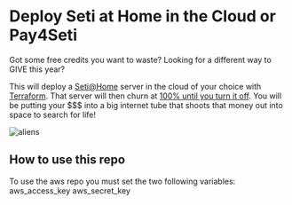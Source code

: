 # Deploy Seti at Home in the Cloud or Pay4Seti

Got some free credits you want to waste?
Looking for a different way to GIVE this year?

This will deploy a [Seti@Home](https://setiathome.berkeley.edu/) server in the cloud of your choice with [Terraform](https://www.terraform.io/).
That server will then churn at [100% until you turn it off](https://setiathome.berkeley.edu/top_hosts.php).
You will be putting your $$$ into a big internet tube that shoots that money out into space to search for life!

![aliens](https://www.snopes.com/tachyon/2018/06/aliens.jpg)

## How to use this repo


To use the aws repo you must set the two following variables:
aws_access_key
aws_secret_key
